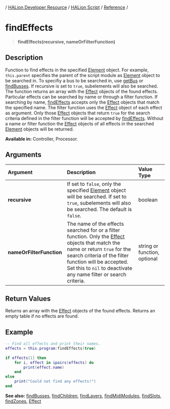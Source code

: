 / [HALion Developer Resource](../../HALion-Developer-Resource.md) / [HALion Script](./HALion-Script.md) / [Reference](./Reference.md) /

# findEffects

>**findEffects(recursive, nameOrFilterFunction)**

## Description

Function to find effects in the specified [Element](./Element.md) object. For example, ``this.parent`` specifies the parent of the script module as [Element](./Element.md) object to be searched in. To specifiy a bus to be searched in, use [getBus](./getBus.md) or [findBusses](./findBusses.md). If recursive is set to ``true``, subelements will also be searched. The function returns an array with the [Effect](./Effect.md) objects of the found effects. Particular effects can be searched by name or through a filter function. If searching by name, [findEffects](./findEffects.md) accepts only the [Effect](./Effect.md) objects that match the specified name. The filter function uses the [Effect](./Effect.md) object of each effect as argument. Only those [Effect](./Effect.md) objects that return ``true`` for the search criteria defined in the filter function will be accepted by [findEffects](./findEffects.md). Without a name or filter function the [Effect](./Effect.md) objects of all effects in the searched [Element](./Element.md) objects will be returned.

**Available in:** Controller, Processor.

## Arguments

|Argument|Description|Value Type|
|:-|:-|:-|
|**recursive**|If set to ``false``, only the specified [Element](./Element.md) object will be searched. If set to ``true``, subelements will also be searched. The default is ``false``.|boolean|
|**nameOrFilterFunction**|The name of the effects searched for or a filter function. Only the [Effect](./Effect.md) objects that match the name or return ``true`` for the search criteria of the filter function will be accepted. Set this to ``nil`` to deactivate any name filter or search criteria.|string or function, optional|

## Return Values

Returns an array with the [Effect](./Effect.md) objects of the found effects. Returns an empty table if no effects are found.

## Example

```lua
-- Find all effects and print their names.
effects = this.program:findEffects(true)
 
if effects[1] then
    for i, effect in ipairs(effects) do
        print(effect.name)
    end
else
    print("Could not find any effects!")
end
```

**See also:** [findBusses](./findBusses.md), [findChildren](./findChildren.md), [findLayers](./findLayers.md), [findMidiModules](./findMidiModules.md), [findSlots](./findSlots.md), [findZones](./findZones.md), [Effect](./Effect.md)